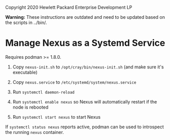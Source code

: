 Copyright 2020 Hewlett Packard Enterprise Development LP


**Warning:** These instructions are outdated and need to be updated based on
the scripts in ../bin/.

Manage Nexus as a Systemd Service
=================================

Requires podman >= 1.8.0.

1.  Copy `nexus-init.sh` to `/opt/cray/bin/nexus-init.sh` (and make sure it's
    executable)

2.  Copy `nexus.service` to `/etc/systemd/system/nexus.service`

3.  Run `systemctl daemon-reload`

4.  Run `systemctl enable nexus` so Nexus will automatically restart if the
    node is rebooted

5.  Run `systemctl start nexus` to start Nexus

If `systemctl status nexus` reports active, podman can be used to introspect
the running `nexus` container.
